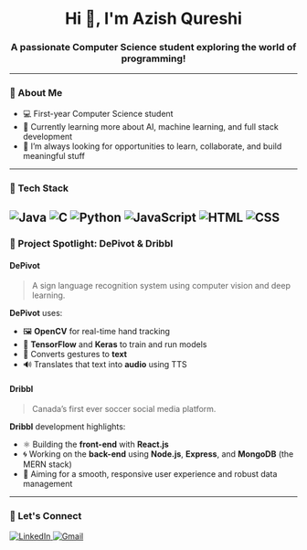 <h1 align="center">Hi 👋, I'm Azish Qureshi</h1>
<h3 align="center">A passionate Computer Science student exploring the world of programming!</h3>

---

### 🧠 About Me

- 💻 First-year Computer Science student
- 🌱 Currently learning more about AI, machine learning, and full stack development
- 🧩 I’m always looking for opportunities to learn, collaborate, and build meaningful stuff

---

### 🚀 Tech Stack

![Java](https://img.shields.io/badge/-Java-007396?style=for-the-badge&logo=java&logoColor=white)
![C](https://img.shields.io/badge/-C-00599C?style=for-the-badge&logo=c&logoColor=white)
![Python](https://img.shields.io/badge/-Python-3776AB?style=for-the-badge&logo=python&logoColor=white)
![JavaScript](https://img.shields.io/badge/-JavaScript-F7DF1E?style=for-the-badge&logo=javascript&logoColor=black)
![HTML](https://img.shields.io/badge/-HTML5-E34F26?style=for-the-badge&logo=html5&logoColor=white)
![CSS](https://img.shields.io/badge/-CSS3-1572B6?style=for-the-badge&logo=css3&logoColor=white)
---

### 📌 Project Spotlight: DePivot & Dribbl

#### **DePivot**

> A sign language recognition system using computer vision and deep learning.

<p align="center"></p>

**DePivot** uses:  
- 🖼️ **OpenCV** for real-time hand tracking  
- 🧠 **TensorFlow** and **Keras** to train and run models  
- 🔡 Converts gestures to **text**  
- 🔊 Translates that text into **audio** using TTS  

#### **Dribbl**

> Canada’s first ever soccer social media platform.

**Dribbl** development highlights:  
- ⚛️ Building the **front-end** with **React.js**  
- 🌀 Working on the **back-end** using **Node.js**, **Express**, and **MongoDB** (the MERN stack)  
- 🎯 Aiming for a smooth, responsive user experience and robust data management  

---

### 🤝 Let's Connect

<p>
  <a href="https://www.linkedin.com/in/azishq/" target="_blank">
    <img alt="LinkedIn" src="https://img.shields.io/badge/LinkedIn-blue?style=for-the-badge&logo=linkedin&logoColor=white" />
  </a>
  <a href="mailto:435azishqureshi@gmail.com">
    <img alt="Gmail" src="https://img.shields.io/badge/Gmail-red?style=for-the-badge&logo=gmail&logoColor=white" />
  </a>
</p>
